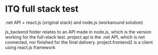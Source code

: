 # ITQ full stack test

.net API + react.js (original stack)
and node.js (workaround solution)


js_backend folder relates to an API made in node.js, which is the version working for the full-stack test. 
project.api is the .net API, which is not connected, nor finished for the final delivery. 
project.frontend2 is a client using react.js framework
